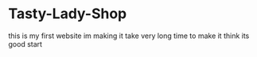 # Tasty-Lady-Shop
this is my first website im making it take very long time to make it think its good start
